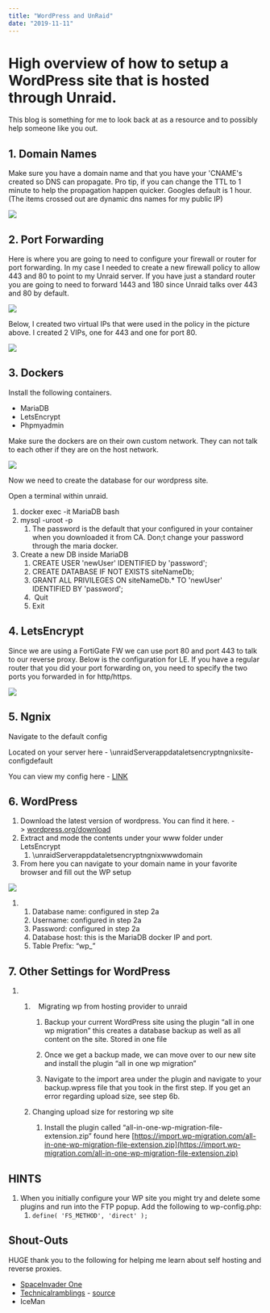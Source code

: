 ```yaml
---
title: "WordPress and UnRaid"
date: "2019-11-11"
---
```


# High overview of how to setup a WordPress site that is hosted through Unraid.

This blog is something for me to look back at as a resource and to possibly help someone like you out. 

## 1\. Domain Names

Make sure you have a domain name and that you have your 'CNAME's created so DNS can propagate. Pro tip, if you can change the TTL to 1 minute to help the propagation happen quicker. Googles default is 1 hour.  (The items crossed out are dynamic dns names for my public IP)

![](images/Capture-7.png)

## 2\. Port Forwarding

Here is where you are going to need to configure your firewall or router for port forwarding. In my case I needed to create a new firewall policy to allow 443 and 80 to point to my Unraid server. If you have just a standard router you are going to need to forward 1443 and 180 since Unraid talks over 443 and 80 by default. 

![](images/Capture-1.png)

Below, I created two virtual IPs that were used in the policy in the picture above. I created 2 VIPs, one for 443 and one for port 80. 

![](images/Capture-2.png)

## 3\. Dockers

Install the following containers. 

- MariaDB 
- LetsEncrypt 
- Phpmyadmin 

Make sure the dockers are on their own custom network. They can not talk to each other if they are on the host network. 

![](images/Capture-3.png)

Now we need to create the database for our wordpress site. 

Open a terminal within unraid.

1. docker exec -it MariaDB bash
2. mysql -uroot -p
    1. The password is the default that your configured in your container when you downloaded it from CA. Don;t change your password through the maria docker.
3. Create a new DB inside MariaDB
    1. CREATE USER 'newUser' IDENTIFIED by 'password';
    2. CREATE DATABASE IF NOT EXISTS siteNameDb;
    3. GRANT ALL PRIVILEGES ON siteNameDb.\* TO 'newUser' IDENTIFIED BY 'password';
    4.  Quit
    5. Exit

## 4\. LetsEncrypt

Since we are using a FortiGate FW we can use port 80 and port 443 to talk to our reverse proxy. Below is the configuration for LE. If you have a regular router that you did your port forwarding on, you need to specify the two ports you forwarded in for http/https. 

![](images/Capture-8.png)

## 5\. Ngnix

Navigate to the default config

Located on your server here - \\unraidServerappdataletsencryptngnixsite-configdefault

You can view my config here - [LINK](https://pastebin.com/AWNxYWMT)

## 6\. WordPress

1. Download the latest version of wordpress. You can find it here. -> [wordpress.org/download](https://wordpress.org/download/) 
2. Extract and mode the contents under your www folder under LetsEncrypt
    1. \\unraidServerappdataletsencryptngnixwwwdomain
3. From here you can navigate to your domain name in your favorite browser and fill out the WP setup

![](images/Capture-5.png)

1. 1. Database name: configured in step 2a
    2. Username: configured in step 2a
    3. Password: configured in step 2a
    4. Database host: this is the MariaDB docker IP and port.
    5. Table Prefix: “wp\_”

## 7\. Other Settings for WordPress

1. 1.    Migrating wp from hosting provider to unraid
        
        1. Backup your current WordPress site using the plugin “all in one wp migration” this creates a database backup as well as all content on the site. Stored in one file
            
        2. Once we get a backup made, we can move over to our new site and install the plugin “all in one wp migration”
            
        3. Navigate to the import area under the plugin and navigate to your backup.wpress file that you took in the first step. If you get an error regarding upload size, see step 6b.
            
    2. Changing upload size for restoring wp site
        
        1. Install the plugin called “all-in-one-wp-migration-file-extension.zip” found here [https://import.wp-migration.com/all-in-one-wp-migration-file-extension.zip](https://import.wp-migration.com/all-in-one-wp-migration-file-extension.zip)
            

## HINTS

1. When you initially configure your WP site you might try and delete some plugins and run into the FTP popup. Add the following to wp-config.php:
    1. `define( 'FS_METHOD', 'direct' );`

## Shout-Outs

HUGE thank you to the following for helping me learn about self hosting and reverse proxies. 

- [SpaceInvader One](https://www.youtube.com/channel/UCZDfnUn74N0WeAPvMqTOrtA)
- [Technicalramblings](https://technicalramblings.com/) - [source](https://technicalramblings.com/blog/how-to-set-up-a-wordpress-site-with-letsencrypt-and-mariadb-on-unraid/) 
- IceMan
